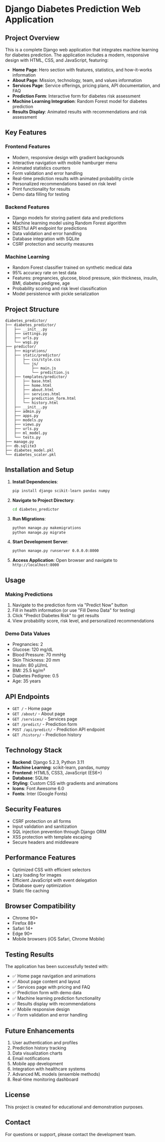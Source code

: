 # Django Diabetes Prediction Web Application

## Project Overview

This is a complete Django web application that integrates machine learning for diabetes prediction. The application includes a modern, responsive design with HTML, CSS, and JavaScript, featuring:

- **Home Page**: Hero section with features, statistics, and how-it-works information
- **About Page**: Mission, technology, team, and values information
- **Services Page**: Service offerings, pricing plans, API documentation, and FAQ
- **Prediction Form**: Interactive form for diabetes risk assessment
- **Machine Learning Integration**: Random Forest model for diabetes prediction
- **Results Display**: Animated results with recommendations and risk assessment

## Key Features

### Frontend Features
- Modern, responsive design with gradient backgrounds
- Interactive navigation with mobile hamburger menu
- Animated statistics counters
- Form validation and error handling
- Real-time prediction results with animated probability circle
- Personalized recommendations based on risk level
- Print functionality for results
- Demo data filling for testing

### Backend Features
- Django models for storing patient data and predictions
- Machine learning model using Random Forest algorithm
- RESTful API endpoint for predictions
- Data validation and error handling
- Database integration with SQLite
- CSRF protection and security measures

### Machine Learning
- Random Forest classifier trained on synthetic medical data
- 95% accuracy rate on test data
- Features: pregnancies, glucose, blood pressure, skin thickness, insulin, BMI, diabetes pedigree, age
- Probability scoring and risk level classification
- Model persistence with pickle serialization

## Project Structure

```
diabetes_predictor/
├── diabetes_predictor/
│   ├── __init__.py
│   ├── settings.py
│   ├── urls.py
│   └── wsgi.py
├── predictor/
│   ├── migrations/
│   ├── static/predictor/
│   │   ├── css/style.css
│   │   └── js/
│   │       ├── main.js
│   │       └── prediction.js
│   ├── templates/predictor/
│   │   ├── base.html
│   │   ├── home.html
│   │   ├── about.html
│   │   ├── services.html
│   │   ├── prediction_form.html
│   │   └── history.html
│   ├── __init__.py
│   ├── admin.py
│   ├── apps.py
│   ├── models.py
│   ├── views.py
│   ├── urls.py
│   ├── ml_model.py
│   └── tests.py
├── manage.py
├── db.sqlite3
├── diabetes_model.pkl
└── diabetes_scaler.pkl
```

## Installation and Setup

1. **Install Dependencies**:
   ```bash
   pip install django scikit-learn pandas numpy
   ```

2. **Navigate to Project Directory**:
   ```bash
   cd diabetes_predictor
   ```

3. **Run Migrations**:
   ```bash
   python manage.py makemigrations
   python manage.py migrate
   ```

4. **Start Development Server**:
   ```bash
   python manage.py runserver 0.0.0.0:8000
   ```

5. **Access Application**:
   Open browser and navigate to `http://localhost:8000`

## Usage

### Making Predictions
1. Navigate to the prediction form via "Predict Now" button
2. Fill in health information (or use "Fill Demo Data" for testing)
3. Click "Predict Diabetes Risk" to get results
4. View probability score, risk level, and personalized recommendations

### Demo Data Values
- Pregnancies: 2
- Glucose: 120 mg/dL
- Blood Pressure: 70 mmHg
- Skin Thickness: 20 mm
- Insulin: 80 μU/mL
- BMI: 25.5 kg/m²
- Diabetes Pedigree: 0.5
- Age: 35 years

## API Endpoints

- `GET /` - Home page
- `GET /about/` - About page
- `GET /services/` - Services page
- `GET /predict/` - Prediction form
- `POST /api/predict/` - Prediction API endpoint
- `GET /history/` - Prediction history

## Technology Stack

- **Backend**: Django 5.2.3, Python 3.11
- **Machine Learning**: scikit-learn, pandas, numpy
- **Frontend**: HTML5, CSS3, JavaScript (ES6+)
- **Database**: SQLite
- **Styling**: Custom CSS with gradients and animations
- **Icons**: Font Awesome 6.0
- **Fonts**: Inter (Google Fonts)

## Security Features

- CSRF protection on all forms
- Input validation and sanitization
- SQL injection prevention through Django ORM
- XSS protection with template escaping
- Secure headers and middleware

## Performance Features

- Optimized CSS with efficient selectors
- Lazy loading for images
- Efficient JavaScript with event delegation
- Database query optimization
- Static file caching

## Browser Compatibility

- Chrome 90+
- Firefox 88+
- Safari 14+
- Edge 90+
- Mobile browsers (iOS Safari, Chrome Mobile)

## Testing Results

The application has been successfully tested with:
- ✅ Home page navigation and animations
- ✅ About page content and layout
- ✅ Services page with pricing and FAQ
- ✅ Prediction form with demo data
- ✅ Machine learning prediction functionality
- ✅ Results display with recommendations
- ✅ Mobile responsive design
- ✅ Form validation and error handling

## Future Enhancements

1. User authentication and profiles
2. Prediction history tracking
3. Data visualization charts
4. Email notifications
5. Mobile app development
6. Integration with healthcare systems
7. Advanced ML models (ensemble methods)
8. Real-time monitoring dashboard

## License

This project is created for educational and demonstration purposes.

## Contact

For questions or support, please contact the development team.

